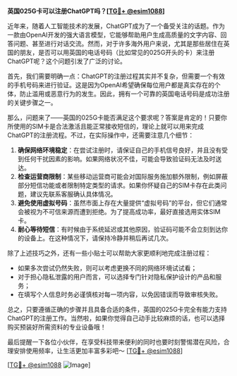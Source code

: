 **英国025G卡可以注册ChatGPT吗？[[TG💪+ @esim1088](https://t.me/s/esim1088)]**

近年来，随着人工智能技术的发展，ChatGPT成为了一个备受关注的话题。作为一款由OpenAI开发的强大语言模型，它能够帮助用户生成高质量的文字内容、回答问题、甚至进行对话交流。然而，对于许多海外用户来说，尤其是那些居住在英国的朋友，是否可以用英国的电话号码（比如常见的025G开头的卡）来注册ChatGPT呢？这个问题引发了广泛的讨论。

首先，我们需要明确一点：ChatGPT的注册过程其实并不复杂，但需要一个有效的手机号码来进行验证。这是因为OpenAI希望确保每位用户都是真实存在的个体，防止滥用或恶意行为的发生。因此，拥有一个可靠的英国电话号码是成功注册的关键步骤之一。

那么，问题来了——英国的025G卡能否满足这个要求呢？答案是肯定的！只要你所使用的SIM卡是合法激活且能正常接收短信的，理论上就可以用来完成ChatGPT的注册流程。不过，在实际操作中，还需要注意几个细节：

1. **确保网络环境稳定**：在尝试注册时，请保证自己的手机信号良好，并且没有受到任何干扰因素的影响。如果网络状况不佳，可能会导致验证码无法及时送达。
2. **检查运营商限制**：某些移动运营商可能会对国际服务施加额外限制，例如屏蔽部分短信功能或者限制特定类型的请求。如果你怀疑自己的SIM卡存在此类问题，建议先联系客服确认具体情况。
3. **避免使用虚拟号码**：虽然市面上存在大量提供“虚拟号码”的平台，但它们通常会被视为不可信来源而遭到拒绝。为了提高成功率，最好直接选用实体SIM卡。
4. **耐心等待短信**：有时候由于系统延迟或其他原因，验证码可能不会立刻到达你的设备上。在这种情况下，请保持冷静并稍后再试几次。

除了上述技巧之外，还有一些小贴士可以帮助大家更顺利地完成注册过程：

- 如果多次尝试仍然失败，则可以考虑更换不同的网络环境试试看；
- 对于担心隐私泄露的用户而言，可以选择专门针对隐私保护设计的产品和服务；
- 在填写个人信息时务必谨慎核对每一项内容，以免因错误而导致审核失败。

总之，只要遵循正确的步骤并且具备合适的条件，英国的025G卡完全有能力支持ChatGPT的注册工作。当然啦，如果你觉得自己动手比较麻烦的话，也可以选择购买预装好所需资料的专业设备哦！

最后提醒一下各位小伙伴，在享受科技带来便利的同时也要时刻警惕潜在风险，合理安排使用频率，让生活更加丰富多彩吧～ [[TG💪+ @esim1088](https://t.me/s/esim1088)] 

[[TG💪+ @esim1088](https://t.me/s/esim1088) ![Image](https://i.postimg.cc/4NQfJmqS/Snipaste-2025-05-13-00-14-12.png)]